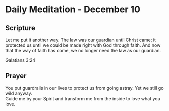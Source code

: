 # Daily Meditation - December 10

## Scripture

Let  me put it another way. The law was our guardian until Christ came; it  protected us until we
could be made right with God through faith. And now that the way of faith has come, we no longer
need the law as our guardian.

Galatians 3:24


## Prayer

You put guardrails in our lives to protect us from going astray.  Yet we still go wild anyway.  
Guide me by your Spirit and transform me from the inside to love what you love.

